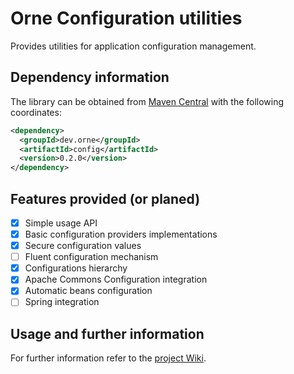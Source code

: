 # Orne Configuration utilities

Provides utilities for application configuration management.

## Dependency information

The library can be obtained from [Maven Central][maven central] with the
following coordinates:

```xml
<dependency>
  <groupId>dev.orne</groupId>
  <artifactId>config</artifactId>
  <version>0.2.0</version>
</dependency>
```

## Features provided (or planed)

- [x] Simple usage API
- [x] Basic configuration providers implementations
- [x] Secure configuration values
- [ ] Fluent configuration mechanism
- [x] Configurations hierarchy
- [x] Apache Commons Configuration integration
- [x] Automatic beans configuration
- [ ] Spring integration

## Usage and further information

For further information refer to the [project Wiki][wiki].

[maven central]: https://search.maven.org/
[wiki]: https://github.com/orne-dev/java-config/wiki
